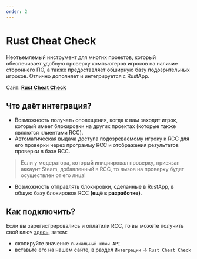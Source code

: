 ```yaml
---
order: 2
---
```


# Rust Cheat Check
Неотъемлемый инструмент для многих проектов, который обеспечивает удобную проверку компьютеров игроков на наличие стороннего ПО, а также предоставляет обширную базу подозрительных игроков. Отлично дополняет и интегрируется с RustApp. 

Сайт: **[Rust Cheat Check](https://rustcheatcheck.ru/)**

## Что даёт интеграция?

* Возможность получать оповещения, когда к вам заходит игрок, который имеет блокировки на других проектах (которые также являются клиентами RCC).
* Автоматическая выдача доступа подозреваемому игроку к RCC для его проверки через программу RCC и отображения результатов проверки в базе RCC.
> Если у модератора, который инициировал проверку, привязан аккаунт Steam, добавленный в RCC, то вызов на проверку будет осуществлен от его лица!
* Возможность отправлять блокировки, сделанные в RustApp, в общую базу блокировок RCC **(ещё в разработке)**.

## Как подключить?
Если вы зарегистрировались и оплатили RCC, то вы можете получить свой ключ [здесь](https://rustcheatcheck.ru/panel/getapi), затем:  
- скопируйте значение `Уникальный ключ API` 
- вставьте его на нашем сайте, в раздел `Интеграции` -> `Rust Cheat Check`

